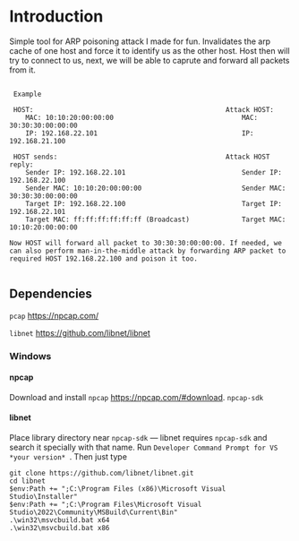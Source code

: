 
# Introduction

Simple tool for ARP poisoning attack I made for fun. Invalidates the arp cache of one host and force it to identify us as the other host. Host then will try to connect to us, next, we will be able to caprute and forward all packets from it. 

```

 Example

 HOST:                                                Attack HOST:
    MAC: 10:10:20:00:00:00               	              MAC: 30:30:30:00:00:00
    IP: 192.168.22.101                                    IP: 192.168.21.100
		
 HOST sends:                                          Attack HOST reply:
	Sender IP: 192.168.22.101                             Sender IP: 192.168.22.100                   
	Sender MAC: 10:10:20:00:00:00                         Sender MAC: 30:30:30:00:00:00
    Target IP: 192.168.22.100                             Target IP: 192.168.22.101   
    Target MAC: ff:ff:ff:ff:ff:ff (Broadcast)             Target MAC: 10:10:20:00:00:00
	
Now HOST will forward all packet to 30:30:30:00:00:00. If needed, we can also perform man-in-the-middle attack by forwarding ARP packet to required HOST 192.168.22.100 and poison it too. 
		 
```

## Dependencies

`pcap` https://npcap.com/

`libnet` https://github.com/libnet/libnet

### Windows

#### npcap

Download and install `npcap` https://npcap.com/#download. `npcap-sdk` 

#### libnet

Place library directory near `npcap-sdk` — libnet requires `npcap-sdk` and search it specially with that name. Run `Developer Command Prompt for VS *your version* `. Then just type

```shell
git clone https://github.com/libnet/libnet.git
cd libnet
$env:Path += ";C:\Program Files (x86)\Microsoft Visual Studio\Installer"
$env:Path += ";C:\Program Files\Microsoft Visual Studio\2022\Community\MSBuild\Current\Bin"
.\win32\msvcbuild.bat x64
.\win32\msvcbuild.bat x86
```

